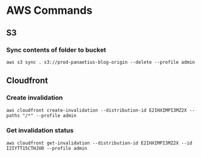 # AWS Commands

## S3

### Sync contents of folder to bucket

`aws s3 sync . s3://prod-panaetius-blog-origin --delete --profile admin`

## Cloudfront

### Create invalidation

`aws cloudfront create-invalidation --distribution-id E2IHXIMPI3MZ2X --paths "/*" --profile admin`

### Get invalidation status

`aws cloudfront get-invalidation --distribution-id E2IHXIMPI3MZ2X --id I2IYTT15CTHJU0 --profile admin`
